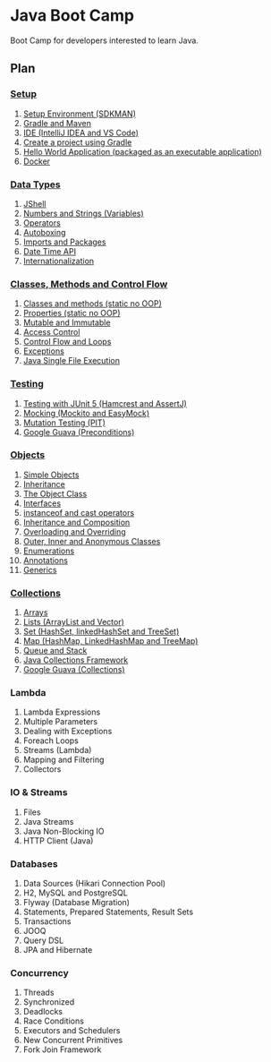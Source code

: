 # Java Boot Camp

Boot Camp for developers interested to learn Java.

## Plan

### [Setup](01%20-%20Setup.md)

1. [Setup Environment (SDKMAN)](01%20-%20Setup.md#setup-environment-sdkman)
1. [Gradle and Maven](01%20-%20Setup.md#gradle-and-maven)
1. [IDE (IntelliJ IDEA and VS Code)](01%20-%20Setup.md#ide-intellij-idea-and-vs-code)
1. [Create a project using Gradle](01%20-%20Setup.md#create-a-project-using-gradle)
1. [Hello World Application (packaged as an executable application)](01%20-%20Setup.md#hello-world-application-packaged-as-an-executable-application)
1. [Docker](01%20-%20Setup.md#docker)

### [Data Types](02%20-%20Data%20Types.md)

1. [JShell](02%20-%20Data%20Types.md#jshell)
1. [Numbers and Strings (Variables)](02%20-%20Data%20Types.md#numbers-and-strings-variables)
1. [Operators](02%20-%20Data%20Types.md#operators)
1. [Autoboxing](02%20-%20Data%20Types.md#autoboxing)
1. [Imports and Packages](02%20-%20Data%20Types.md#imports-and-packages)
1. [Date Time API](02%20-%20Data%20Types.md#date-time-api)
1. [Internationalization](02%20-%20Data%20Types.md#internationalization)

### [Classes, Methods and Control Flow](03%20-%20Classes%2C%20Methods%20and%20Control%20Flow.md)

1. [Classes and methods (static no OOP)](03%20-%20Classes%2C%20Methods%20and%20Control%20Flow.md#classes-and-methods-static-no-oop)
1. [Properties (static no OOP)](03%20-%20Classes%2C%20Methods%20and%20Control%20Flow.md#properties-static-no-oop)
1. [Mutable and Immutable](03%20-%20Classes%2C%20Methods%20and%20Control%20Flow.md#mutable-and-immutable)
1. [Access Control](03%20-%20Classes%2C%20Methods%20and%20Control%20Flow.md#access-control)
1. [Control Flow and Loops](03%20-%20Classes%2C%20Methods%20and%20Control%20Flow.md#control-flow-and-loops)
1. [Exceptions](03%20-%20Classes%2C%20Methods%20and%20Control%20Flow.md#exceptions)
1. [Java Single File Execution](03%20-%20Classes%2C%20Methods%20and%20Control%20Flow.md#java-single-file-execution)

### [Testing](04%20-%20Testing.md)

1. [Testing with JUnit 5 (Hamcrest and AssertJ)](04%20-%20Testing.md#testing-with-junit-5-hamcrest-and-assertj)
1. [Mocking (Mockito and EasyMock)](04%20-%20Testing.md#mocking-mockito-and-easymock)
1. [Mutation Testing (PIT)](04%20-%20Testing.md#mutation-testing-pit)
1. [Google Guava (Preconditions)](04%20-%20Testing.md#google-guava-preconditions)

### [Objects](05%20-%20Objects.md)

1. [Simple Objects](05%20-%20Objects.md#simple-objects)
1. [Inheritance](05%20-%20Objects.md#inheritance)
1. [The Object Class](05%20-%20Objects.md#the-object-class)
1. [Interfaces](05%20-%20Objects.md#interfaces)
1. [instanceof and cast operators](05%20-%20Objects.md#instanceof-and-cast-operators)
1. [Inheritance and Composition](05%20-%20Objects.md#inheritance-and-composition)
1. [Overloading and Overriding](05%20-%20Objects.md#overloading-and-overriding)
1. [Outer, Inner and Anonymous Classes](05%20-%20Objects.md#outer-and-inner-classes)
1. [Enumerations](05%20-%20Objects.md#enumerations)
1. [Annotations](05%20-%20Objects.md#annotations)
1. [Generics](05%20-%20Objects.md#generics)

### [Collections](06%20-%20Collections.md)

1. [Arrays](06%20-%20Collections.md#arrays)
1. [Lists (ArrayList and Vector)](06%20-%20Collections.md#lists-arraylist-and-vector)
1. [Set (HashSet, linkedHashSet and TreeSet)](06%20-%20Collections.md#set-hashset-linkedhashset-and-treeset)
1. [Map (HashMap, LinkedHashMap and TreeMap)](06%20-%20Collections.md#map-hashmap-linkedhashmap-and-treemap)
1. [Queue and Stack](06%20-%20Collections.md#queue-and-stack)
1. [Java Collections Framework](06%20-%20Collections.md#java-collections-framework)
1. [Google Guava (Collections)](06%20-%20Collections.md#google-guava-collections)

### Lambda

1. Lambda Expressions
1. Multiple Parameters
1. Dealing with Exceptions
1. Foreach Loops
1. Streams (Lambda)
1. Mapping and Filtering
1. Collectors

### IO & Streams

1. Files
1. Java Streams
1. Java Non-Blocking IO
1. HTTP Client (Java)

### Databases

1. Data Sources (Hikari Connection Pool)
1. H2, MySQL and PostgreSQL
1. Flyway (Database Migration)
1. Statements, Prepared Statements, Result Sets
1. Transactions
1. JOOQ
1. Query DSL
1. JPA and Hibernate

### Concurrency

1. Threads
1. Synchronized
1. Deadlocks
1. Race Conditions
1. Executors and Schedulers
1. New Concurrent Primitives
1. Fork Join Framework
